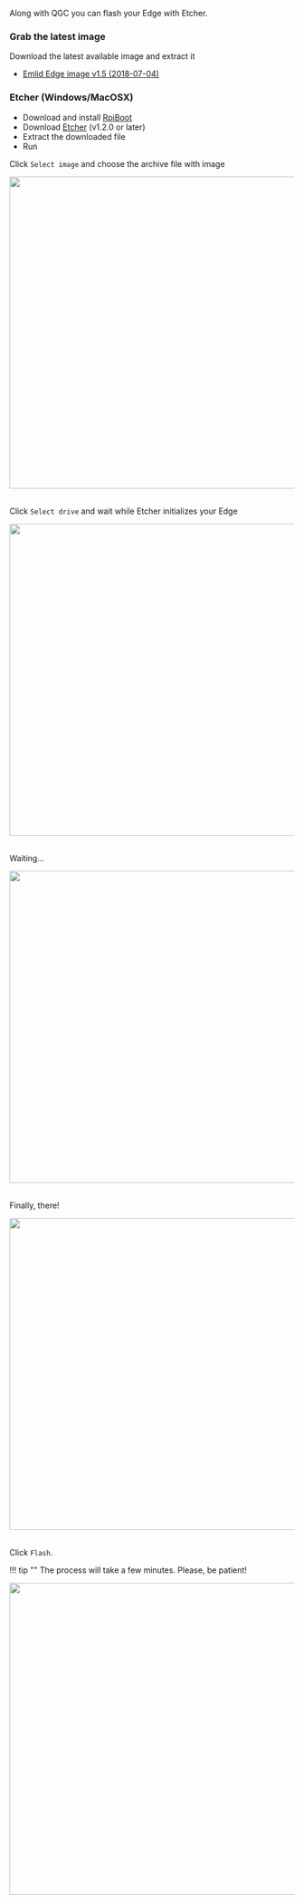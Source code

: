 Along with QGC you can flash your Edge with Etcher.

### Grab the latest image

Download the latest available image and extract it

* [Emlid Edge image v1.5 (2018-07-04)](https://files.emlid.com/edge/firmware/2018-07-04-edge-emlid-v1.5.img.xz)

### Etcher (Windows/MacOSX)

* Download and install [RpiBoot](https://github.com/raspberrypi/usbboot/raw/master/win32/rpiboot_setup.exe)
* Download [Etcher](https://etcher.io/) (v1.2.0 or later)
* Extract the downloaded file
* Run

Click `Select image` and choose the archive file with image

<div style="text-align: center;"><img src="../../img/firmware-update/etcher/select_image.png" style="width: 550px;"></div><br>

Click `Select drive` and wait while Etcher initializes your Edge

<div style="text-align: center;"><img src="../../img/firmware-update/etcher/select_drive.png" style="width: 550px;"></div><br>

Waiting...

<div style="text-align: center;"><img src="../../img/firmware-update/etcher/cm_initialization.png" style="width: 550px;"></div><br>

Finally, there!

<div style="text-align: center;"><img src="../../img/firmware-update/etcher/cm_initialization_done.png" style="width: 550px;"></div><br>


Click `Flash`. 

!!! tip ""
    The process will take a few minutes. Please, be patient!


<div style="text-align: center;"><img src="../../img/firmware-update/etcher/flash.png" style="width: 550px;"></div><br>
